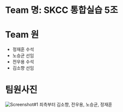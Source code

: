 # Team 명: SKCC 통합실습 5조

# Team 원
- 정재훈 수석
- 노승균 선임
- 전우용 수석
- 김소향 선임

# 팀원사진
![Screenshot#1](/image/사진.jpg)
 죄측부터 김소향, 전우용, 노승균, 정재훈
